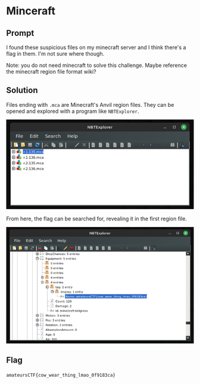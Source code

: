 # Minceraft

## Prompt

I found these suspicious files on my minecraft server and I think there's a flag in them. I'm not sure where though.

Note: you do not need minecraft to solve this challenge. Maybe reference the minecraft region file format wiki?

## Solution

Files ending with `.mca` are Minecraft's Anvil region files. They can be opened and explored with a program like `NBTExplorer`.

![NBT Explorer 1](nbtexplorer1.png)

From here, the flag can be searched for, revealing it in the first region file.

![NBT Explorer 2](nbtexplorer2.png)

## Flag

`amateursCTF{cow_wear_thing_lmao_0f9183ca}`